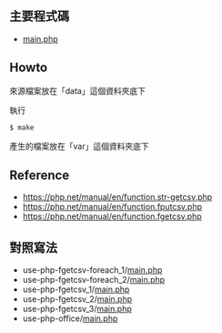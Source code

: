 

## 主要程式碼

* [main.php](main.php)


## Howto

來源檔案放在「data」這個資料夾底下

執行

``` sh
$ make
```

產生的檔案放在「var」這個資料夾底下


## Reference

* https://php.net/manual/en/function.str-getcsv.php
* https://php.net/manual/en/function.fputcsv.php
* https://php.net/manual/en/function.fgetcsv.php


## 對照寫法

* use-php-fgetcsv-foreach_1/[main.php](../use-php-fgetcsv-foreach_1/main.php)
* use-php-fgetcsv-foreach_2/[main.php](../use-php-fgetcsv-foreach_2/main.php)
* use-php-fgetcsv_1/[main.php](../use-php-fgetcsv_1/main.php)
* use-php-fgetcsv_2/[main.php](../use-php-fgetcsv_2/main.php)
* use-php-fgetcsv_3/[main.php](../use-php-fgetcsv_3/main.php)
* use-php-office/[main.php](../use-php-office/main.php)
